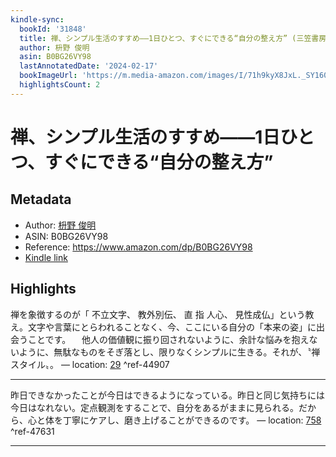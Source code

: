 ```yaml
---
kindle-sync:
  bookId: '31848'
  title: 禅、シンプル生活のすすめ――1日ひとつ、すぐにできる“自分の整え方” (三笠書房　電子書籍)
  author: 枡野 俊明
  asin: B0BG26VY98
  lastAnnotatedDate: '2024-02-17'
  bookImageUrl: 'https://m.media-amazon.com/images/I/71h9kyX8JxL._SY160.jpg'
  highlightsCount: 2
---
```

# 禅、シンプル生活のすすめ――1日ひとつ、すぐにできる“自分の整え方”
## Metadata
* Author: [枡野 俊明](https://www.amazon.comundefined)
* ASIN: B0BG26VY98
* Reference: https://www.amazon.com/dp/B0BG26VY98
* [Kindle link](kindle://book?action=open&asin=B0BG26VY98)

## Highlights
禅を象徴するのが「 不立文字、 教外別伝、 直 指 人心、 見性成仏」という教え。文字や言葉にとらわれることなく、今、ここにいる自分の「本来の姿」に出会うことです。 　他人の価値観に振り回されないように、余計な悩みを抱えないように、無駄なものをそぎ落とし、限りなくシンプルに生きる。それが、〝禅スタイル〟。 — location: [29](kindle://book?action=open&asin=B0BG26VY98&location=29) ^ref-44907

---
昨日できなかったことが今日はできるようになっている。昨日と同じ気持ちには今日はなれない。定点観測をすることで、自分をあるがままに見られる。だから、心と体を丁寧にケアし、磨き上げることができるのです。 — location: [758](kindle://book?action=open&asin=B0BG26VY98&location=758) ^ref-47631

---
